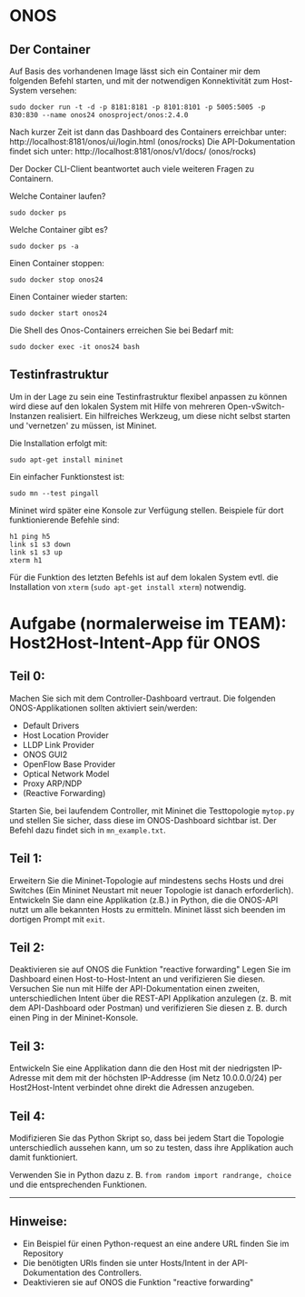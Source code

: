 #  ONOS
## Der Container
Auf Basis des vorhandenen Image lässt sich ein Container mir dem folgenden Befehl starten, und mit der notwendigen Konnektivität zum Host-System versehen:
```
sudo docker run -t -d -p 8181:8181 -p 8101:8101 -p 5005:5005 -p 830:830 --name onos24 onosproject/onos:2.4.0
```
Nach kurzer Zeit ist dann das Dashboard des Containers erreichbar unter:
http://localhost:8181/onos/ui/login.html (onos/rocks)
Die API-Dokumentation findet sich unter:
http://localhost:8181/onos/v1/docs/	(onos/rocks) 

Der Docker CLI-Client beantwortet auch viele weiteren Fragen zu Containern.

Welche Container laufen?
```
sudo docker ps
```
Welche Container gibt es?
```
sudo docker ps -a
```
Einen Container stoppen:
```
sudo docker stop onos24
```
Einen Container wieder starten:
```
sudo docker start onos24
```

Die Shell des Onos-Containers erreichen Sie bei Bedarf mit:
```
sudo docker exec -it onos24 bash
```

## Testinfrastruktur
Um in der Lage zu sein eine Testinfrastruktur flexibel anpassen zu können wird diese auf den lokalen System mit Hilfe von mehreren Open-vSwitch-Instanzen realisiert. Ein hilfreiches Werkzeug, um diese nicht selbst starten und 'vernetzen' zu müssen, ist Mininet. 

Die Installation erfolgt mit:
```
sudo apt-get install mininet
```
Ein einfacher Funktionstest ist:
```
sudo mn --test pingall
```
Mininet wird später eine Konsole zur Verfügung stellen. Beispiele für dort funktionierende Befehle sind:
```
h1 ping h5
link s1 s3 down
link s1 s3 up
xterm h1
```
Für die Funktion des letzten Befehls ist auf dem lokalen System evtl. die Installation von `xterm` (`sudo apt-get install xterm`) notwendig.

# Aufgabe (normalerweise im TEAM): Host2Host-Intent-App für ONOS
## Teil 0:
Machen Sie sich mit dem Controller-Dashboard vertraut.
Die folgenden ONOS-Applikationen sollten aktiviert sein/werden:
- Default Drivers 
- Host Location Provider
- LLDP Link Provider
- ONOS GUI2
- OpenFlow Base Provider
- Optical Network Model
- Proxy ARP/NDP
- (Reactive Forwarding)

Starten Sie, bei laufendem Controller, mit Mininet die Testtopologie `mytop.py` und stellen Sie sicher, dass diese im ONOS-Dashboard sichtbar ist. Der Befehl dazu findet sich in `mn_example.txt`.

## Teil 1:
Erweitern Sie die Mininet-Topologie auf mindestens sechs Hosts und drei Switches (Ein Mininet Neustart mit neuer Topologie ist danach erforderlich). Entwickeln Sie dann eine Applikation (z.B.) in Python, die die ONOS-API nutzt um alle bekannten Hosts zu ermitteln. Mininet lässt sich beenden im dortigen Prompt mit `exit`.

## Teil 2:
Deaktivieren sie auf ONOS die Funktion "reactive forwarding"
Legen Sie im Dashboard einen Host-to-Host-Intent an und verifizieren Sie diesen.
Versuchen Sie nun mit Hilfe der API-Dokumentation einen zweiten, unterschiedlichen Intent über die REST-API Applikation anzulegen (z. B. mit dem API-Dashboard oder Postman) und verifizieren Sie diesen z. B. durch einen Ping in der Mininet-Konsole.

## Teil 3:
Entwickeln Sie eine Applikation dann die den Host mit der niedrigsten IP-Adresse mit dem mit der höchsten IP-Addresse (im Netz 10.0.0.0/24) per Host2Host-Intent verbindet ohne direkt die Adressen anzugeben.

## Teil 4:
Modifizieren Sie das Python Skript so, dass bei jedem Start die  Topologie unterschiedlich aussehen kann, um so zu testen, dass ihre Applikation auch damit funktioniert.

Verwenden Sie in Python dazu z. B. `from random import randrange, choice` und die entsprechenden Funktionen.
***

## Hinweise:
- Ein Beispiel für einen Python-request an eine andere URL finden Sie im Repository
- Die benötigten URIs finden sie unter Hosts/Intent in der API-Dokumentation des Controllers.
- Deaktivieren sie auf ONOS die Funktion "reactive forwarding"
